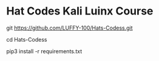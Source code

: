 # Hat Codes Kali Luinx Course 

git https://github.com/LUFFY-100/Hats-Codess.git

cd Hats-Codess

pip3 install -r requirements.txt
